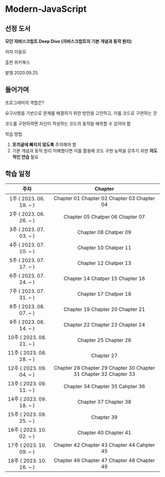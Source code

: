 # Modern-JavaScript

## 선정 도서
**모던 자바스크립트 Deep Dive (자바스크립트의 기본 개념과 동작 원리)**

저자 이웅모

출판 위키북스

발행 2020.09.25.

## 들어가며

프로그래머의 역할은? 

 요구사항을 기반으로 문제를 해결하기 위한 방안을 고안하고, 이를 코드로 구현하는 것

코드를 구현하려면 자신이 작성하는 코드의 동작을 예측할 수 있어야 함

학습 방법
1. **토끼굴에 빠지지 않도록** 주의해야 함 
2. 기본 개념과 동작 원리 이해했다면 이를 활용해 코드 구현 능력을 갖추기 위한 **의도적인 연습** 필요



## 학습 일정

|주차|Chapter|
|:--:|:--:|
|1주 ( 2023. 06. 19. ~ )|Chapter 01  Chapter 02  Chapter 03 Chapter 04|
|2주 ( 2023. 06. 26. ~ )|Chapter 05 Chatper 06 Chapter 07|
|3주 ( 2023. 07. 03. ~ )|Chapter 08 Chatper 09|
|4주 ( 2023. 07. 10. ~ )|Chapter 10 Chatper 11|
|5주 ( 2023. 07. 17. ~ )|Chapter 12 Chatper 13|
|6주 ( 2023. 07. 24. ~ )|Chapter 14 Chatper 15 Chapter 16|
|7주 ( 2023. 07. 31. ~ )|Chapter 17 Chatper 18|
|8주 ( 2023. 08. 07. ~ )|Chapter 19 Chapter 20 Chapter 21|
|9주 ( 2023. 08. 14. ~ )|Chapter 22 Chapter 23 Chapter 24|
|10주 ( 2023. 08. 21. ~ )|Chapter 25 Chapter 26|
|11주 ( 2023. 08. 28. ~ )|Chapter 27|
|12주 ( 2023. 09. 04. ~ )|Chapter 28 Chapter 29 Chapter 30 Chapter 31 Chapter 32 Chapter 33|
|13주 ( 2023. 09. 11. ~ )|Chapter 34 Chapter 35 Cahpter 36 |
|14주 ( 2023. 09. 18. ~ )|Chapter 37 Chapter 38|
|15주 ( 2023. 09. 25. ~ )|Chapter 39|
|16주 ( 2023. 10. 02. ~ )|Chapter 40 Chapter 41| 
|17주 ( 2023. 10. 09. ~ )|Chapter 42 Chapter 43 Chapter 44 Cahpter 45|
|18주 ( 2023. 10. 16. ~ )|Chapter 46 Chapter 47 Chapter 48 Chapter 49| 